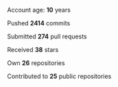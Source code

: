 Account age: **10** years

Pushed **2414** commits

Submitted **274** pull requests

Received **38** stars

Own **26** repositories

Contributed to **25** public repositories
